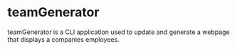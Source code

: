 # teamGenerator
teamGenerator is a CLI application used to update and generate a webpage that displays a companies employees.
